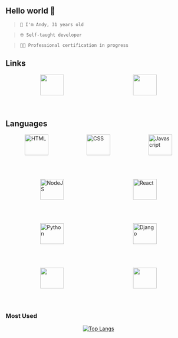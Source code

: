 ## Hello world 👋

> ```
> 🧑 I'm Andy, 31 years old

> ```
> 🤓 Self-taught developer
> ```

> ```
> 👨‍🎓 Professional certification in progress
> ```

## Links
<div style="display: flex; margin-bottom: 4rem; justify-content: space-around">
    <img src="https://stephentaes.net/img/developpeur-web-full-stack.png" style="width: 4rem; height: 4em" />
    <a src="https://discord.gg/VJryasnKke">
        <img src="https://upload.wikimedia.org/wikipedia/fr/8/80/Logo_Discord_2015.png" style="width: 4rem; height: 4em" />
    </a>
</div>

## Languages

<div style="display: flex; margin-bottom: 4rem; justify-content: space-around">
    <img src="https://upload.wikimedia.org/wikipedia/commons/thumb/6/61/HTML5_logo_and_wordmark.svg/1200px-HTML5_logo_and_wordmark.svg.png" alt="HTML" style="width: 4rem; height: 4em" />
    <img src="https://cdn.iconscout.com/icon/free/png-256/css3-8-1175200.png" alt="CSS" style="width: 4rem; height: 4em" >
    <img src="https://cdn.iconscout.com/icon/free/png-256/javascript-2038874-1720087.png" alt="Javascript" style="width: 4rem; height: 4em" />
</div>



<div style="display: flex; margin-bottom: 4rem; justify-content: space-around">
    <img src="https://exs.sr5001lukiye.pw/img/925290.png" alt="NodeJS" style="width: 4rem; height: 4em" >
    <img src="https://files.readme.io/320345b-React_Logo_256x256.png" alt="React" style="width: 4rem; height: 4em" >
</div>

<div style="display: flex; margin-bottom: 4rem; justify-content: space-around">
    <img src="https://onlyweb-formation.com/uploads/mod_logo/programmation_python1.png" alt="Python" style="width: 4rem; height: 4em" >
    <img src="https://codeahoy.com/assets/images/compare/python-frameworks/django-logo.png" alt="Django" style="width: 4rem; height: 4em" >
</div>

<div style="display: flex; margin-bottom: 4rem; justify-content: space-around">
    <img src="https://repository-images.githubusercontent.com/188429514/9ceb8680-7fb5-11e9-812c-234b6d38879b" style="width: 4rem; height: 4em" >
    <img src="https://devblogs.microsoft.com/powershell/wp-content/uploads/sites/30/2018/09/Powershell_256.png" style="width: 4rem; height: 4em" >
</div>

### Most Used
<div style="display: flex; margin-bottom: 4rem; justify-content: space-around">
    <a href="https://github.com/gaeVG?tab=repositories">
        <img src="https://camo.githubusercontent.com/bb4da1ea9b58eea9888516bc14cc22a9026d5866310dd28ac0a36720606bc6a2/68747470733a2f2f6769746875622d726561646d652d73746174732e76657263656c2e6170702f6170692f746f702d6c616e67732f3f757365726e616d653d6761655647267468656d653d6461726b" alt="Top Langs" data-canonical-src="https://github-readme-stats.vercel.app/api/top-langs/?username=gaeVG&amp;theme=dark" style="max-width:100%;">
    </a>
</div>